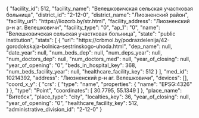 {
    "facility_id": 512,
    "facility_name": "Велешковичская сельская участковая больница",
    "district_id": "2-12-0",
    "district_name": "Лиозненский район",
    "facility_url": "https:\/\/liozcrb.by\/str.html",
    "facility_address": "Лиозненский р-н аг. Велешковичи",
    "facility_type": "0",
    "ap_1": "0",
    "name": "Велешковичская сельская участковая больница",
    "state": "public institution",
    "stats": [
        {
            "url": "https:\/\/crbmol.by\/podrazdelenija\/42-gorodokskaja-bolnica-sestrinskogo-uhoda.html",
            "dep_name": null,
            "date_year": null,
            "num_beds_dep": null,
            "num_deps_year": null,
            "num_doctors_dep": null,
            "num_doctors_med": null,
            "year_of_closing": null,
            "year_of_opening": "0",
            "beds_in_hospital_key": 368,
            "num_beds_facility_year": null,
            "healthcare_facility_key": 512
        }
    ],
    "med_id": 10214392,
    "address": "Лиозненский р-н аг. Велешковичи",
    "devices": [],
    "coord_x_y": {
        "crs": {
            "type": "name",
            "properties": {
                "name": "EPSG:4326"
            }
        },
        "type": "Point",
        "coordinates": [
            30.7795,
            55.1349
        ]
    },
    "place_name": "Витебск",
    "place_type": "city",
    "localties_key": 36,
    "year_of_closing": null,
    "year_of_opening": "0",
    "healthcare_facility_key": 512,
    "administrative_division_id": "2-12-0"
}